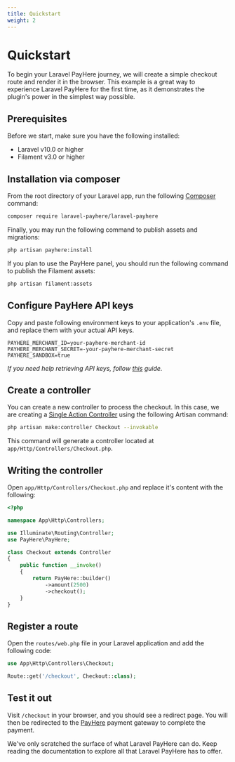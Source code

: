 ```yaml
---
title: Quickstart
weight: 2
---
```


# Quickstart

To begin your Laravel PayHere journey, we will create a simple checkout route and render it in the browser. This example is a great way to experience Laravel PayHere for the first time, as it demonstrates the plugin's power in the simplest way possible.

## Prerequisites

Before we start, make sure you have the following installed:

-   Laravel v10.0 or higher
-   Filament v3.0 or higher

## Installation via composer

From the root directory of your Laravel app, run the following [Composer](https://getcomposer.org/) command:

```bash
composer require laravel-payhere/laravel-payhere
```

Finally, you may run the following command to publish assets and migrations:

```bash
php artisan payhere:install
```

If you plan to use the PayHere panel, you should run the following command to publish the Filament assets:

```bash
php artisan filament:assets
```

## Configure PayHere API keys

Copy and paste following environment keys to your application's `.env` file, and replace them with your actual API keys.

```dotenv
PAYHERE_MERCHANT_ID=your-payhere-merchant-id
PAYHERE_MERCHANT_SECRET=-your-payhere-merchant-secret
PAYHERE_SANDBOX=true
```

_If you need help retrieving API keys, follow [this](../configuration/api-keys.md#retrieve-api-keys-from-payhere) guide._

## Create a controller

You can create a new controller to process the checkout. In this case, we are creating a [Single Action Controller](https://laravel.com/docs/11.x/controllers#single-action-controllers) using the following Artisan command:

```bash
php artisan make:controller Checkout --invokable
```

This command will generate a controller located at `app/Http/Controllers/Checkout.php`.

## Writing the controller

Open `app/Http/Controllers/Checkout.php` and replace it's content with the following:

```php
<?php

namespace App\Http\Controllers;

use Illuminate\Routing\Controller;
use PayHere\PayHere;

class Checkout extends Controller
{
    public function __invoke()
    {
        return PayHere::builder()
            ->amount(2500)
            ->checkout();
    }
}
```

## Register a route

Open the `routes/web.php` file in your Laravel application and add the following code:

```php
use App\Http\Controllers\Checkout;

Route::get('/checkout', Checkout::class);
```

## Test it out

Visit `/checkout` in your browser, and you should see a redirect page. You will then be redirected to the [PayHere](https://payhere.lk) payment gateway to complete the payment.

We've only scratched the surface of what Laravel PayHere can do. Keep reading the documentation to explore all that Laravel PayHere has to offer.

